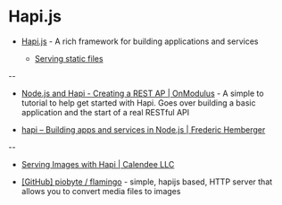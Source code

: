 # Hapi.js

* [Hapi.js](http://hapijs.com/) - A rich framework for building applications and services
  
  * [Serving static files](http://hapijs.com/tutorials/serving-files)

--

* [Node.js and Hapi - Creating a REST AP | OnModulus](http://blog.modulus.io/nodejs-and-hapi-create-rest-api) - A simple to tutorial to help get started with Hapi. Goes over building a basic application and the start of a real RESTful API

* [hapi – Building apps and services in Node.js | Frederic Hemberger](https://frederic-hemberger.de/talks/hapi)

--

* [Serving Images with Hapi | Calendee LLC](https://calendee.com/2014/01/31/serving-images-with-hapi/)

* [[GitHub] piobyte / flamingo](https://github.com/piobyte/flamingo) - simple, hapijs based, HTTP server that allows you to convert media files to images
